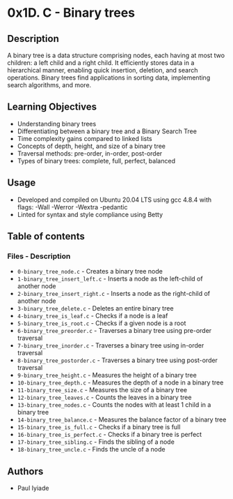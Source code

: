 # 0x1D. C - Binary trees

## Description

A binary tree is a data structure comprising nodes, each having at most two children: a left child and a right child. It efficiently stores data in a hierarchical manner, enabling quick insertion, deletion, and search operations. Binary trees find applications in sorting data, implementing search algorithms, and more.

## Learning Objectives

- Understanding binary trees
- Differentiating between a binary tree and a Binary Search Tree
- Time complexity gains compared to linked lists
- Concepts of depth, height, and size of a binary tree
- Traversal methods: pre-order, in-order, post-order
- Types of binary trees: complete, full, perfect, balanced

## Usage

- Developed and compiled on Ubuntu 20.04 LTS using gcc 4.8.4 with flags: -Wall -Werror -Wextra -pedantic
- Linted for syntax and style compliance using Betty

## Table of contents

### Files - Description

- `0-binary_tree_node.c` - Creates a binary tree node
- `1-binary_tree_insert_left.c` - Inserts a node as the left-child of another node
- `2-binary_tree_insert_right.c` - Inserts a node as the right-child of another node
- `3-binary_tree_delete.c` - Deletes an entire binary tree
- `4-binary_tree_is_leaf.c` - Checks if a node is a leaf
- `5-binary_tree_is_root.c` - Checks if a given node is a root
- `6-binary_tree_preorder.c` - Traverses a binary tree using pre-order traversal
- `7-binary_tree_inorder.c` - Traverses a binary tree using in-order traversal
- `8-binary_tree_postorder.c` - Traverses a binary tree using post-order traversal
- `9-binary_tree_height.c` - Measures the height of a binary tree
- `10-binary_tree_depth.c` - Measures the depth of a node in a binary tree
- `11-binary_tree_size.c` - Measures the size of a binary tree
- `12-binary_tree_leaves.c` - Counts the leaves in a binary tree
- `13-binary_tree_nodes.c` - Counts the nodes with at least 1 child in a binary tree
- `14-binary_tree_balance.c` - Measures the balance factor of a binary tree
- `15-binary_tree_is_full.c` - Checks if a binary tree is full
- `16-binary_tree_is_perfect.c` - Checks if a binary tree is perfect
- `17-binary_tree_sibling.c` - Finds the sibling of a node
- `18-binary_tree_uncle.c` - Finds the uncle of a node

## Authors

- Paul Iyiade
